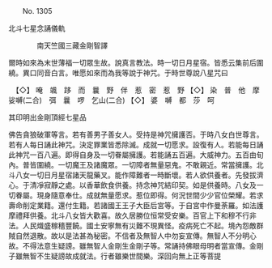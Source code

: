 ﻿　　No. 1305

北斗七星念誦儀軌

　　　　南天竺國三藏金剛智譯


爾時如來為末世薄福一切眾生故。說真言教法。時一切日月星宿。皆悉云集前后圍繞。異口同音白言。唯愿如來而為我等說于神咒。于時世尊說八星咒曰


　【◇】
唵　颯　跢　而　曩　野　伴　惹　密　惹　野
【◇】
染　普　他　摩　娑嚩(二合)　弭　曩　啰　乞山(二合)
【◇】
婆　嚩　都　莎　呵

其印明出金剛頂經七星品

佛告貪狼破軍等言。若有善男子善女人。受持是神咒擁護否。于時八女白世尊言。若有人每日誦此神咒。決定罪業皆悉除滅。成就一切愿求。設復有人。若能每日誦此神咒一百八遍。即得自身及一切眷屬擁護。若能誦五百遍。大威神力。五百由旬內。普皆圍繞。一切魔王及諸魔眾。一切障者無量惡鬼。不敢親近。常當擁護。北斗八女一切日月星宿諸天龍藥叉。能作障難者一時斷壞。若人欲供養者。先發拔濟心。于清凈寂靜之處。以香華飲食供養。持念神咒結印契。如是供養時。八女及一切眷屬。現身隨意奉仕。成就無量愿求。惹位即得。何況世間少少官位榮耀。若求壽命削定業籍。還付生籍。若諸國王王子大臣后宮等。于自宮中作曼荼羅。如法護摩禮拜供養。北斗八女皆大歡喜。故久居勝位恒常受安樂。百官上下和穆不行非法。人民熾盛稼穡豐饒。國土安寧無有災難不現異怪。疫病死亡不起。境內怨敵群賊自然退散。故以是法甚為秘密。不信者及無智人中勿妄宣傳。無智人不分明心故。不得法意生疑謗。雖無智人金剛生金剛子等。常誦持佛眼母明者當宣傳。金剛子雖無智不生疑謗故成就法。行者雖樂世間樂。深回向無上正等菩提
